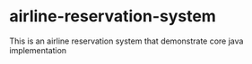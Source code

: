 # airline-reservation-system
This is an airline reservation system that demonstrate core java implementation 
